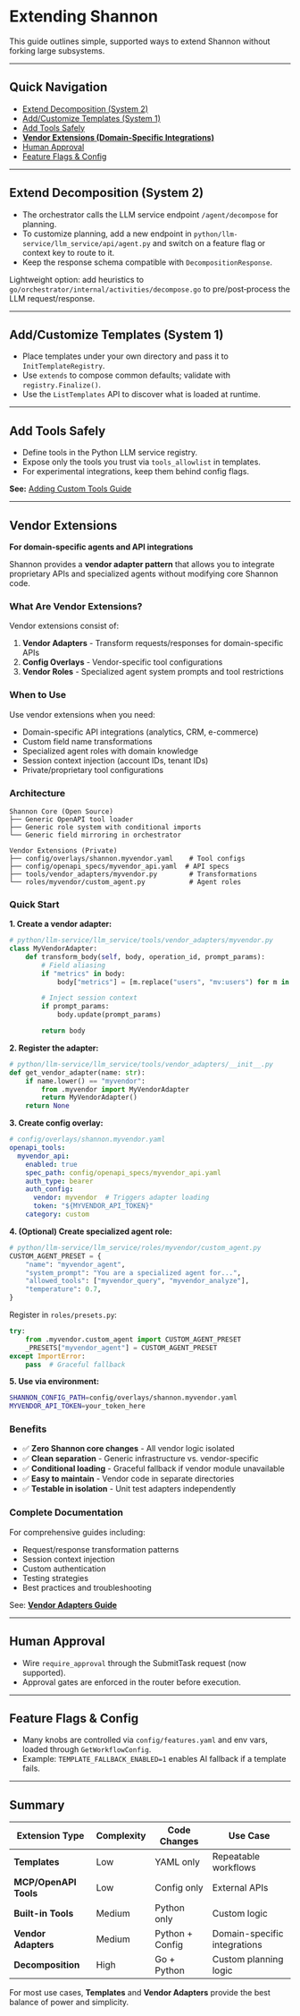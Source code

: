 # Extending Shannon

This guide outlines simple, supported ways to extend Shannon without forking large subsystems.

---

## Quick Navigation

- [Extend Decomposition (System 2)](#extend-decomposition-system-2)
- [Add/Customize Templates (System 1)](#addcustomize-templates-system-1)
- [Add Tools Safely](#add-tools-safely)
- [**Vendor Extensions (Domain-Specific Integrations)**](#vendor-extensions)
- [Human Approval](#human-approval)
- [Feature Flags & Config](#feature-flags--config)

---

## Extend Decomposition (System 2)

- The orchestrator calls the LLM service endpoint `/agent/decompose` for planning.
- To customize planning, add a new endpoint in `python/llm-service/llm_service/api/agent.py` and switch on a feature flag or context key to route to it.
- Keep the response schema compatible with `DecompositionResponse`.

Lightweight option: add heuristics to `go/orchestrator/internal/activities/decompose.go` to pre/post‑process the LLM request/response.

---

## Add/Customize Templates (System 1)

- Place templates under your own directory and pass it to `InitTemplateRegistry`.
- Use `extends` to compose common defaults; validate with `registry.Finalize()`.
- Use the `ListTemplates` API to discover what is loaded at runtime.

---

## Add Tools Safely

- Define tools in the Python LLM service registry.
- Expose only the tools you trust via `tools_allowlist` in templates.
- For experimental integrations, keep them behind config flags.

**See:** [Adding Custom Tools Guide](adding-custom-tools.md)

---

## Vendor Extensions

**For domain-specific agents and API integrations**

Shannon provides a **vendor adapter pattern** that allows you to integrate proprietary APIs and specialized agents without modifying core Shannon code.

### What Are Vendor Extensions?

Vendor extensions consist of:
1. **Vendor Adapters** - Transform requests/responses for domain-specific APIs
2. **Config Overlays** - Vendor-specific tool configurations
3. **Vendor Roles** - Specialized agent system prompts and tool restrictions

### When to Use

Use vendor extensions when you need:
- Domain-specific API integrations (analytics, CRM, e-commerce)
- Custom field name transformations
- Specialized agent roles with domain knowledge
- Session context injection (account IDs, tenant IDs)
- Private/proprietary tool configurations

### Architecture

```
Shannon Core (Open Source)
├── Generic OpenAPI tool loader
├── Generic role system with conditional imports
└── Generic field mirroring in orchestrator

Vendor Extensions (Private)
├── config/overlays/shannon.myvendor.yaml    # Tool configs
├── config/openapi_specs/myvendor_api.yaml  # API specs
├── tools/vendor_adapters/myvendor.py        # Transformations
└── roles/myvendor/custom_agent.py           # Agent roles
```

### Quick Start

**1. Create a vendor adapter:**

```python
# python/llm-service/llm_service/tools/vendor_adapters/myvendor.py
class MyVendorAdapter:
    def transform_body(self, body, operation_id, prompt_params):
        # Field aliasing
        if "metrics" in body:
            body["metrics"] = [m.replace("users", "mv:users") for m in body["metrics"]]

        # Inject session context
        if prompt_params:
            body.update(prompt_params)

        return body
```

**2. Register the adapter:**

```python
# python/llm-service/llm_service/tools/vendor_adapters/__init__.py
def get_vendor_adapter(name: str):
    if name.lower() == "myvendor":
        from .myvendor import MyVendorAdapter
        return MyVendorAdapter()
    return None
```

**3. Create config overlay:**

```yaml
# config/overlays/shannon.myvendor.yaml
openapi_tools:
  myvendor_api:
    enabled: true
    spec_path: config/openapi_specs/myvendor_api.yaml
    auth_type: bearer
    auth_config:
      vendor: myvendor  # Triggers adapter loading
      token: "${MYVENDOR_API_TOKEN}"
    category: custom
```

**4. (Optional) Create specialized agent role:**

```python
# python/llm-service/llm_service/roles/myvendor/custom_agent.py
CUSTOM_AGENT_PRESET = {
    "name": "myvendor_agent",
    "system_prompt": "You are a specialized agent for...",
    "allowed_tools": ["myvendor_query", "myvendor_analyze"],
    "temperature": 0.7,
}
```

Register in `roles/presets.py`:
```python
try:
    from .myvendor.custom_agent import CUSTOM_AGENT_PRESET
    _PRESETS["myvendor_agent"] = CUSTOM_AGENT_PRESET
except ImportError:
    pass  # Graceful fallback
```

**5. Use via environment:**

```bash
SHANNON_CONFIG_PATH=config/overlays/shannon.myvendor.yaml
MYVENDOR_API_TOKEN=your_token_here
```

### Benefits

- ✅ **Zero Shannon core changes** - All vendor logic isolated
- ✅ **Clean separation** - Generic infrastructure vs. vendor-specific
- ✅ **Conditional loading** - Graceful fallback if vendor module unavailable
- ✅ **Easy to maintain** - Vendor code in separate directories
- ✅ **Testable in isolation** - Unit test adapters independently

### Complete Documentation

For comprehensive guides including:
- Request/response transformation patterns
- Session context injection
- Custom authentication
- Testing strategies
- Best practices and troubleshooting

See: **[Vendor Adapters Guide](vendor-adapters.md)**

---

## Human Approval

- Wire `require_approval` through the SubmitTask request (now supported).
- Approval gates are enforced in the router before execution.

---

## Feature Flags & Config

- Many knobs are controlled via `config/features.yaml` and env vars, loaded through `GetWorkflowConfig`.
- Example: `TEMPLATE_FALLBACK_ENABLED=1` enables AI fallback if a template fails.

---

## Summary

| Extension Type | Complexity | Code Changes | Use Case |
|---------------|------------|--------------|----------|
| **Templates** | Low | YAML only | Repeatable workflows |
| **MCP/OpenAPI Tools** | Low | Config only | External APIs |
| **Built-in Tools** | Medium | Python only | Custom logic |
| **Vendor Adapters** | Medium | Python + Config | Domain-specific integrations |
| **Decomposition** | High | Go + Python | Custom planning logic |

For most use cases, **Templates** and **Vendor Adapters** provide the best balance of power and simplicity.

